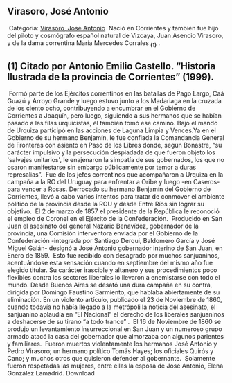 ## Virasoro, José Antonio
​
Categoría: [Virasoro, José Antonio](http://descubrircorrientes.com.ar/2012/index.php/3384-biografias/r-s-t-u-v-x-y-z/virasoro-jose-antonio)
​
Nació en Corrientes y también fue hijo del piloto y cosmógrafo español natural de Vizcaya, Juan Asencio Virasoro, y de la dama correntina María Mercedes Corrales <sub><strong><span><span>(1)</span></span></strong></sub> .
​
## **(1)** Citado por Antonio Emilio Castello. “Historia Ilustrada de la provincia de Corrientes” (1999).
​
Formó parte de los Ejércitos correntinos en las batallas de Pago Largo, Caá Guazú y Arroyo Grande y luego estuvo junto a los Madariaga en la cruzada de los ciento ocho, contribuyendo a encumbrar en el Gobierno de Corrientes a Joaquín, pero luego, siguiendo a sus hermanos que se habían pasado a las filas urquicistas, él también tomó ese camino. Bajo el mando de Urquiza participó en las acciones de Laguna Limpia y Vences.
​
Ya en el Gobierno de su hermano Benjamín, le fue confiada la Comandancia General de Fronteras con asiento en Paso de los Libres donde, según Bonastre, “su carácter impulsivo y la persecución despiadada de que fueron objeto los 'salvajes unitarios', le enajenaron la simpatía de sus gobernados, los que no osaron manifestarse sin embargo públicamente por temor a duras represalias”.
​
Fue de los jefes correntinos que acompañaron a Urquiza en la campaña a la RO del Uruguay para enfrentar a Oribe y luego -en Caseros- para vencer a Rosas. Derrocado su hermano Benjamín del Gobierno de Corrientes, llevó a cabo varios intentos para tratar de conmover el ambiente político de la provincia desde la ROU y desde Entre Ríos sin lograr su objetivo.
​
El 2 de marzo de 1857 el presidente de la República le reconoció el empleo de Coronel en el Ejército de la Confederación.
​
Producido en San Juan el asesinato del general Nazario Benavídez, gobernador de la provincia, una Comisión interventora enviada por el Gobierno de la Confederación -integrada por Santiago Derqui, Baldomero García y José Miguel Galán- designó a José Antonio gobernador interino de San Juan, en Enero de 1859.
​
Esto fue recibido con desagrado por muchos sanjuaninos, acentuándose esta sensación cuando en septiembre del mismo año fue elegido titular. Su carácter irascible y altanero y sus procedimientos poco flexibles contra los sectores liberales lo llevaron a enemistarse con todo el mundo.
​
Desde Buenos Aires se desató una dura campaña en su contra, dirigida por Domingo Faustino Sarmiento, que hablaba abiertamente de su eliminación. En un violento artículo, publicado el 23 de Noviembre de 1860, cuando todavía no había llegado a la metrópoli la noticia del asesinato, el sanjuanino aplaudía en “El Nacional” el derecho de los liberales sanjuaninos a deshacerse de su tirano “a todo trance” .
​
El 16 de Noviembre de 1860 se produjo un levantamiento insurreccional en San Juan y un numeroso grupo armado atacó la casa del gobernador que almorzaba con algunos parientes y familiares.
​
Fueron muertos violentamente los hermanos José Antonio y Pedro Virasoro; un hermano político Tomás Hayes; los oficiales Quirós y Cano; y muchos otros que quisieron defender al gobernante.
​
Solamente fueron respetadas las mujeres, entre ellas la esposa de José Antonio, Elena González Lamadrid.
Download